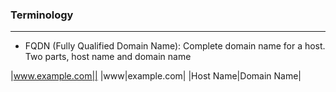 

### Terminology
---

- FQDN (Fully Qualified Domain Name): Complete domain name for a host. Two parts, host name and domain name

|www.example.com||
|www|example.com|
|Host Name|Domain Name|


